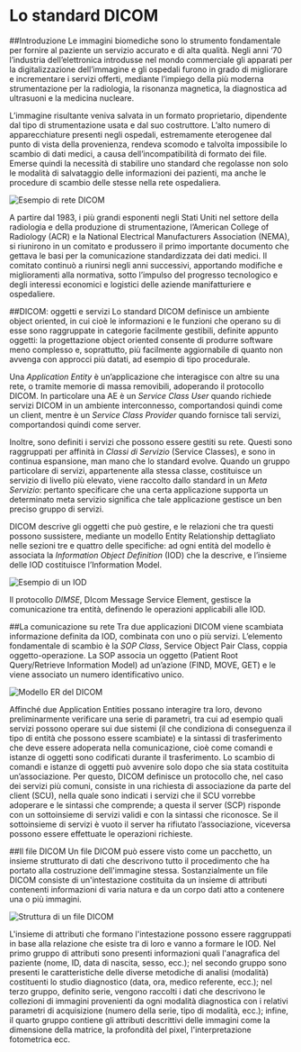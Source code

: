 Lo standard DICOM
=================

##Introduzione
Le immagini biomediche sono lo strumento fondamentale per fornire al paziente un servizio accurato e di alta qualità.  Negli anni ‘70 l’industria dell’elettronica introdusse nel mondo commerciale gli apparati per la digitalizzazione dell’immagine e gli ospedali furono in grado di migliorare e incrementare i servizi offerti, mediante l’impiego della più moderna strumentazione per la radiologia, la risonanza magnetica, la diagnostica ad ultrasuoni e la medicina nucleare.

L’immagine risultante veniva salvata in un formato proprietario, dipendente dal tipo di strumentazione usata e dal suo costruttore. L’alto numero di apparecchiature presenti negli ospedali, estremamente eterogenee dal punto di vista della provenienza, rendeva scomodo e talvolta impossibile lo scambio di dati medici, a causa dell’incompatibilità di formato dei file. Emerse quindi la necessità di stabilire uno standard che regolasse non solo le modalità di salvataggio delle informazioni dei pazienti, ma anche le procedure di scambio delle stesse nella rete ospedaliera.

![Esempio di rete DICOM](http://www.trophos.org/wp-content/uploads/2011/04/retedicom.png)

A partire dal 1983, i più grandi esponenti negli Stati Uniti nel settore della radiologia e della produzione di strumentazione, l’American College of Radiology (ACR) e la National Electrical Manufacturers Association (NEMA), si riunirono in un comitato e produssero il primo importante documento che gettava le basi per la comunicazione standardizzata dei dati medici. Il comitato continuò a riunirsi negli anni successivi, apportando modifiche e miglioramenti alla normativa, sotto l’impulso del progresso tecnologico e degli interessi economici e logistici delle aziende manifatturiere e ospedaliere.

##DICOM: oggetti e servizi
Lo standard DICOM definisce un ambiente object oriented, in cui cioè le informazioni e le funzioni che operano su di esse sono raggruppate in categorie facilmente gestibili, definite appunto oggetti: la progettazione object oriented consente di produrre software meno complesso e, soprattutto, più facilmente aggiornabile di quanto non avvenga con approcci più datati, ad esempio di tipo procedurale. 

Una _Application Entity_ è un’applicazione che interagisce con altre su una rete, o tramite memorie di massa removibili, adoperando il protocollo DICOM. In particolare una AE è un _Service Class User_ quando richiede servizi DICOM in un ambiente interconnesso, comportandosi quindi come un client, mentre è un _Service Class Provider_ quando fornisce tali servizi, comportandosi quindi come server.

Inoltre, sono definiti i servizi che possono essere gestiti su rete. Questi sono raggruppati per affinità in _Classi di Servizio_ (Service Classes), e sono in continua espansione, man mano che lo standard evolve. Quando un gruppo particolare di servizi, appartenente alla stessa classe, costituisce un servizio di livello più elevato, viene raccolto dallo standard in un _Meta Servizio_: pertanto specificare che una certa applicazione supporta un determinato meta servizio significa che tale applicazione gestisce un ben preciso gruppo di servizi. 

DICOM descrive gli oggetti che può gestire, e le relazioni che tra questi possono sussistere, mediante un modello Entity Relationship dettagliato nelle sezioni tre e quattro delle specifiche: ad ogni entità del modello è associata la _Information Object Definition_ (IOD) che la descrive, e l’insieme delle IOD costituisce l’Information Model.

![Esempio di un IOD](http://digilander.libero.it/openworks/immagini/fig_1_2.jpg)

Il protocollo _DIMSE_, DIcom Message Service Element, gestisce la comunicazione tra entità, definendo le operazioni applicabili alle IOD.

##La comunicazione su rete
Tra due applicazioni DICOM viene scambiata informazione definita da IOD, combinata con uno o più servizi. L’elemento fondamentale di scambio è la _SOP Class_, Service Object Pair Class, coppia oggetto-operazione. La SOP associa un oggetto (Patient Root Query/Retrieve Information Model) ad un’azione (FIND, MOVE, GET) e le viene associato un numero identificativo unico. 

![Modello ER del DICOM](http://digilander.libero.it/openworks/immagini/fig_1_1.jpg)

Affinché due Application Entities possano interagire tra loro, devono preliminarmente verificare una serie di parametri, tra cui ad esempio quali servizi possono operare sui due sistemi (il che condiziona di conseguenza il tipo di entità che possono essere scambiate) e la sintassi di trasferimento che deve essere adoperata nella comunicazione, cioè come comandi e istanze di oggetti sono codificati durante il trasferimento. Lo scambio di comandi e istanze di oggetti può avvenire solo dopo che sia stata costituita un’associazione. Per questo, DICOM definisce un protocollo che, nel caso dei servizi più comuni, consiste in una richiesta di associazione  da parte del client (SCU), nella quale sono indicati i servizi che il SCU vorrebbe adoperare e le sintassi che comprende; a questa il server (SCP) risponde con un sottoinsieme di servizi validi e con la sintassi che riconosce. Se il sottoinsieme di servizi è vuoto il server ha rifiutato l’associazione, viceversa possono essere effettuate le operazioni richieste.

##Il file DICOM
Un file DICOM può essere visto come un pacchetto, un insieme strutturato di dati che descrivono tutto il procedimento che ha portato alla costruzione dell'immagine stessa. Sostanzialmente un file DICOM consiste di un'intestazione costituita da un insieme di attributi contenenti informazioni di varia natura e da un corpo dati atto a contenere una o più immagini. 

![Struttura di un file DICOM](http://www.leadtools.com/help/leadtools/v175/dh/to/dicom.gif)

L'insieme di attributi che formano l'intestazione possono essere raggruppati in base alla relazione che esiste tra di loro e vanno a formare le IOD. Nel primo gruppo di attributi sono presenti informazioni quali l'anagrafica del paziente (nome, ID, data di nascita, sesso, ecc.); nel secondo gruppo sono presenti le caratteristiche delle diverse metodiche di analisi (modalità) costituenti lo studio diagnostico (data, ora, medico referente, ecc.); nel terzo gruppo, definito serie, vengono raccolti i dati che descrivono le collezioni di immagini provenienti da ogni modalità diagnostica con i relativi parametri di acquisizione (numero della serie, tipo di modalità, ecc.); infine, il quarto gruppo contiene gli attributi descrittivi delle immagini come la dimensione della matrice, la profondità del pixel, l'interpretazione fotometrica ecc. 






